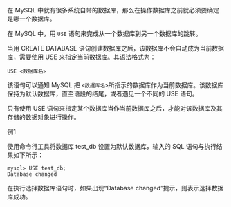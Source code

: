 在 MySQL 中就有很多系统自带的数据库，那么在操作数据库之前就必须要确定是哪一个数据库。

在 MySQL 中，用 `USE` 语句来完成从一个数据库到另一个数据库的跳转。

当用 CREATE DATABASE 语句创建数据库之后，该数据库不会自动成为当前数据库，需要使用 USE 来指定当前数据库。其语法格式为：

```mysql
USE <数据库名>
```

该语句可以通知 MySQL 把 `<数据库名>`所指示的数据库作为当前数据库。该数据库保持为默认数据库，直至语段的结尾，或者遇见一个不同的 USE 语句。

只有使用 USE 语句来指定某个数据库当作当前数据库之后，才能对该数据库及其存储的数据对象进行操作。

例1

使用命令行工具将数据库 test_db 设置为默认数据库，输入的 SQL 语句与执行结果如下所示：

```mysql
mysql> USE test_db;
Database changed
```

在执行选择数据库语句时，如果出现“Database changed”提示，则表示选择数据库成功。

